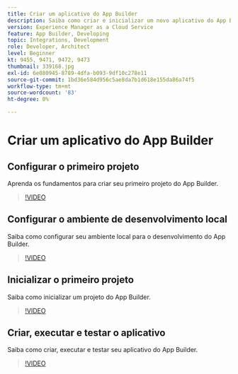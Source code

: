 ```yaml
---
title: Criar um aplicativo do App Builder
description: Saiba como criar e inicializar um novo aplicativo do App Builder.
version: Experience Manager as a Cloud Service
feature: App Builder, Developing
topic: Integrations, Development
role: Developer, Architect
level: Beginner
kt: 9455, 9471, 9472, 9473
thumbnail: 339168.jpg
exl-id: 6e080945-8789-4dfa-b093-9df10c278e11
source-git-commit: 1bd36e584d956c5ae8da7b1d618e155da86a74f5
workflow-type: tm+mt
source-wordcount: '83'
ht-degree: 0%

---
```


# Criar um aplicativo do App Builder

## Configurar o primeiro projeto

Aprenda os fundamentos para criar seu primeiro projeto do App Builder.

>[!VIDEO](https://video.tv.adobe.com/v/339168/?quality=12&learn=on)

## Configurar o ambiente de desenvolvimento local

Saiba como configurar seu ambiente local para o desenvolvimento do App Builder.

>[!VIDEO](https://video.tv.adobe.com/v/339169/?quality=12&learn=on)

## Inicializar o primeiro projeto

Saiba como inicializar um projeto do App Builder.

>[!VIDEO](https://video.tv.adobe.com/v/339170/?quality=12&learn=on)

## Criar, executar e testar o aplicativo

Saiba como criar, executar e testar seu aplicativo do App Builder.

>[!VIDEO](https://video.tv.adobe.com/v/339171/?quality=12&learn=on)
